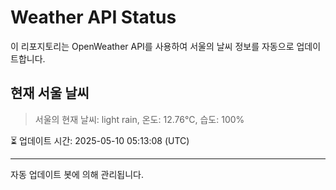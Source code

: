 
# Weather API Status

이 리포지토리는 OpenWeather API를 사용하여 서울의 날씨 정보를 자동으로 업데이트합니다.

## 현재 서울 날씨
> 서울의 현재 날씨: light rain, 온도: 12.76°C, 습도: 100%

⏳ 업데이트 시간: 2025-05-10 05:13:08 (UTC)

---
자동 업데이트 봇에 의해 관리됩니다.
